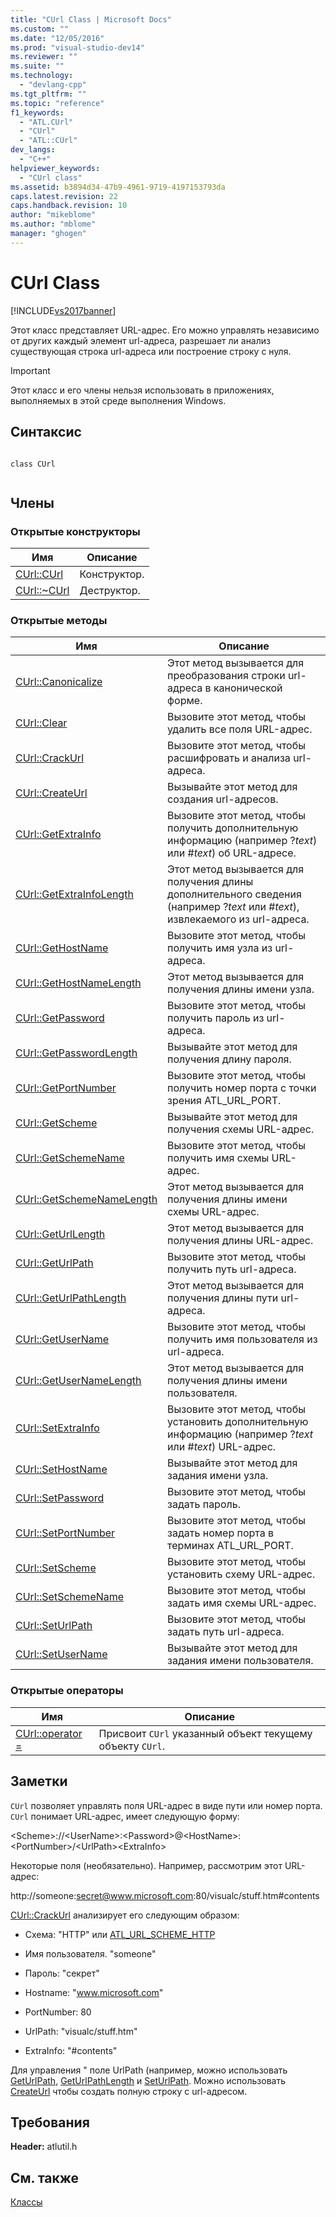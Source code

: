 ```yaml
---
title: "CUrl Class | Microsoft Docs"
ms.custom: ""
ms.date: "12/05/2016"
ms.prod: "visual-studio-dev14"
ms.reviewer: ""
ms.suite: ""
ms.technology: 
  - "devlang-cpp"
ms.tgt_pltfrm: ""
ms.topic: "reference"
f1_keywords: 
  - "ATL.CUrl"
  - "CUrl"
  - "ATL::CUrl"
dev_langs: 
  - "C++"
helpviewer_keywords: 
  - "CUrl class"
ms.assetid: b3894d34-47b9-4961-9719-4197153793da
caps.latest.revision: 22
caps.handback.revision: 10
author: "mikeblome"
ms.author: "mblome"
manager: "ghogen"
---
```

# CUrl Class
[!INCLUDE[vs2017banner](../../assembler/inline/includes/vs2017banner.md)]

Этот класс представляет URL\-адрес.  Его можно управлять независимо от других каждый элемент url\-адреса, разрешает ли анализ существующая строка url\-адреса или построение строку с нуля.  
  
> [!IMPORTANT]
>  Этот класс и его члены нельзя использовать в приложениях, выполняемых в этой среде выполнения Windows.  
  
## Синтаксис  
  
```  
  
class CUrl  
  
```  
  
## Члены  
  
### Открытые конструкторы  
  
|Имя|Описание|  
|---------|--------------|  
|[CUrl::CUrl](../Topic/CUrl::CUrl.md)|Конструктор.|  
|[CUrl::~CUrl](../Topic/CUrl::~CUrl.md)|Деструктор.|  
  
### Открытые методы  
  
|Имя|Описание|  
|---------|--------------|  
|[CUrl::Canonicalize](../Topic/CUrl::Canonicalize.md)|Этот метод вызывается для преобразования строки url\-адреса в канонической форме.|  
|[CUrl::Clear](../Topic/CUrl::Clear.md)|Вызовите этот метод, чтобы удалить все поля URL\-адрес.|  
|[CUrl::CrackUrl](../Topic/CUrl::CrackUrl.md)|Вызовите этот метод, чтобы расшифровать и анализа url\-адреса.|  
|[CUrl::CreateUrl](../Topic/CUrl::CreateUrl.md)|Вызывайте этот метод для создания url\-адресов.|  
|[CUrl::GetExtraInfo](../Topic/CUrl::GetExtraInfo.md)|Вызовите этот метод, чтобы получить дополнительную информацию \(например ?*text*\) или \#*text*\) об URL\-адресе.|  
|[CUrl::GetExtraInfoLength](../Topic/CUrl::GetExtraInfoLength.md)|Этот метод вызывается для получения длины дополнительного сведения \(например ?*text* или \#*text*\), извлекаемого из url\-адреса.|  
|[CUrl::GetHostName](../Topic/CUrl::GetHostName.md)|Вызовите этот метод, чтобы получить имя узла из url\-адреса.|  
|[CUrl::GetHostNameLength](../Topic/CUrl::GetHostNameLength.md)|Этот метод вызывается для получения длины имени узла.|  
|[CUrl::GetPassword](../Topic/CUrl::GetPassword.md)|Вызовите этот метод, чтобы получить пароль из url\-адреса.|  
|[CUrl::GetPasswordLength](../Topic/CUrl::GetPasswordLength.md)|Вызывайте этот метод для получения длину пароля.|  
|[CUrl::GetPortNumber](../Topic/CUrl::GetPortNumber.md)|Вызовите этот метод, чтобы получить номер порта с точки зрения ATL\_URL\_PORT.|  
|[CUrl::GetScheme](../Topic/CUrl::GetScheme.md)|Вызывайте этот метод для получения схемы URL\-адрес.|  
|[CUrl::GetSchemeName](../Topic/CUrl::GetSchemeName.md)|Вызовите этот метод, чтобы получить имя схемы URL\-адрес.|  
|[CUrl::GetSchemeNameLength](../Topic/CUrl::GetSchemeNameLength.md)|Этот метод вызывается для получения длины имени схемы URL\-адрес.|  
|[CUrl::GetUrlLength](../Topic/CUrl::GetUrlLength.md)|Этот метод вызывается для получения длины URL\-адрес.|  
|[CUrl::GetUrlPath](../Topic/CUrl::GetUrlPath.md)|Вызовите этот метод, чтобы получить путь url\-адреса.|  
|[CUrl::GetUrlPathLength](../Topic/CUrl::GetUrlPathLength.md)|Этот метод вызывается для получения длины пути url\-адреса.|  
|[CUrl::GetUserName](../Topic/CUrl::GetUserName.md)|Вызовите этот метод, чтобы получить имя пользователя из url\-адреса.|  
|[CUrl::GetUserNameLength](../Topic/CUrl::GetUserNameLength.md)|Этот метод вызывается для получения длины имени пользователя.|  
|[CUrl::SetExtraInfo](../Topic/CUrl::SetExtraInfo.md)|Вызовите этот метод, чтобы установить дополнительную информацию \(например ?*text* или \#*text*\) URL\-адрес.|  
|[CUrl::SetHostName](../Topic/CUrl::SetHostName.md)|Вызывайте этот метод для задания имени узла.|  
|[CUrl::SetPassword](../Topic/CUrl::SetPassword.md)|Вызовите этот метод, чтобы задать пароль.|  
|[CUrl::SetPortNumber](../Topic/CUrl::SetPortNumber.md)|Вызовите этот метод, чтобы задать номер порта в терминах ATL\_URL\_PORT.|  
|[CUrl::SetScheme](../Topic/CUrl::SetScheme.md)|Вызовите этот метод, чтобы установить схему URL\-адрес.|  
|[CUrl::SetSchemeName](../Topic/CUrl::SetSchemeName.md)|Вызовите этот метод, чтобы задать имя схемы URL\-адрес.|  
|[CUrl::SetUrlPath](../Topic/CUrl::SetUrlPath.md)|Вызовите этот метод, чтобы задать путь url\-адреса.|  
|[CUrl::SetUserName](../Topic/CUrl::SetUserName.md)|Вызывайте этот метод для задания имени пользователя.|  
  
### Открытые операторы  
  
|Имя|Описание|  
|---------|--------------|  
|[CUrl::operator \=](../Topic/CUrl::operator%20=.md)|Присвоит `CUrl` указанный объект текущему объекту `CUrl`.|  
  
## Заметки  
 `CUrl` позволяет управлять поля URL\-адрес в виде пути или номер порта.  `CUrl` понимает URL\-адрес, имеет следующую форму:  
  
 \<Scheme\>:\/\/\<UserName\>:\<Password\>@\<HostName\>:\<PortNumber\>\/\<UrlPath\>\<ExtraInfo\>  
  
 Некоторые поля \(необязательно\). Например, рассмотрим этот URL\-адрес:  
  
 http:\/\/someone:secret@www.microsoft.com:80\/visualc\/stuff.htm\#contents  
  
 [CUrl::CrackUrl](../Topic/CUrl::CrackUrl.md) анализирует его следующим образом:  
  
-   Схема: "HTTP" или [ATL\_URL\_SCHEME\_HTTP](../Topic/ATL_URL_SCHEME.md)  
  
-   Имя пользователя. "someone"  
  
-   Пароль: "секрет"  
  
-   Hostname: "www.microsoft.com"  
  
-   PortNumber: 80  
  
-   UrlPath: "visualc\/stuff.htm"  
  
-   ExtraInfo: "\#contents"  
  
 Для управления " поле UrlPath \(например, можно использовать [GetUrlPath](../Topic/CUrl::GetUrlPath.md), [GetUrlPathLength](../Topic/CUrl::GetUrlPathLength.md) и [SetUrlPath](../Topic/CUrl::SetUrlPath.md).  Можно использовать [CreateUrl](../Topic/CUrl::CreateUrl.md) чтобы создать полную строку с url\-адресом.  
  
## Требования  
 **Header:** atlutil.h  
  
## См. также  
 [Классы](../../atl/reference/atl-classes.md)